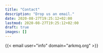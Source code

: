 ```yaml
---
title: "Contact"
description: "Drop us an email."
date: 2020-08-27T19:25:12+02:00
lastmod: 2020-08-27T19:25:12+02:00
draft: true
images: []
---
```


{{< email user="info" domain="arkmq.org" >}}
